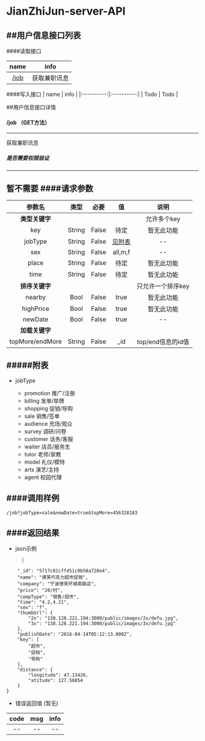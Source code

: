 # JianZhiJun-server-API

##用户信息接口列表
---
####读取接口

| name | info  |
|:----------:|:----------:|
| [/job](#api-job) |  获取兼职讯息 |

####写入接口
| name | info |
|:----------:|:----------:|
|  Todo | Todo  |


##用户信息接口详情
#### /job  （GET方法）<a name="api-job">
---
 获取兼职讯息
##### 是否需要权限验证
---
暂不需要
####请求参数
---
| 参数名 | 类型 | 必要 | 值 | 说明|
|:----------:|:----------:|:----------:|:----------:|:----------:|
| **类型关键字** |||| 允许多个key |
| key | String | False | 待定 | 暂无此功能 |
| jobType | String| False |  [见附表](#tab-jobType)  | -- |
| sex | String | False | all,m,f | -- |
| place | String | False | 待定 | 暂无此功能 |
| time | String | False | 待定 | 暂无此功能 |
| **排序关键字** |||| 只允许一个排序key |
| nearby | Bool | False | true | 暂无此功能 |
| highPrice | Bool | False | true | 暂无此功能 |
| newDate | Bool | False | true | -- |
| **加载关键字** |||||
| topMore/endMore | String | False | _id | top/end信息的id值 |

#####附表
---
- jobType <a name="tab-jobType">


    - promotion  推广/注册 
    - billing 发单/举牌
    - shopping 促销/导购
    - sale 销售/签单
    - audience 充场/观众
    - survey 调研/问卷
    - customer 话务/客服
    - waiter 店员/服务生
    - tutor 老师/家教
    - model 礼仪/模特
    - arts 演艺/主持
    - agent 校园代理   

####调用样例
---
```
/job?jobType=sale&newDate=true&topMore=456328183
```
####返回结果
---
- json示例

>     {
        "_id": "5717c81cffd51c0b58a720e4",
        "name": "德芙巧克力超市促销",
        "company": "宁波德芙环城南路店",
        "price": "20/时",
        "compType": "销售/超市",
        "time": "4.2,4.21",
        "sex": "f",
        "thumbUrl": {
            "2x": "138.128.221.194:3000/public/images/2x/defu.jpg",
            "3x": "138.128.221.194:3000/public/images/3x/defu.jpg"
        },
        "publishDate": "2016-04-14T05:12:13.000Z",
        "key": [
            "超市",
            "促销",
            "导购"
        ],
        "distance": {
            "longitude": 47.13426,
            "atitude": 127.58854
        }
    }

- 错误返回值 (暂无)

| code | msg | info |
|:--:|:--:|:--:|
| -- | --  | -- |

